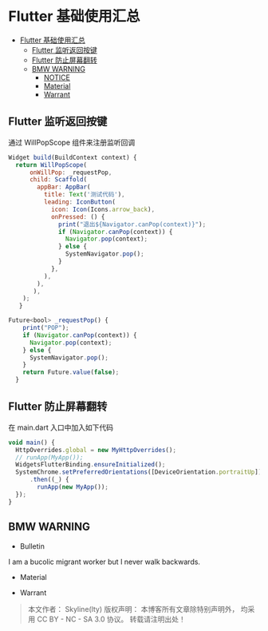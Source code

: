 # Flutter 基础使用汇总

<!-- @import "[TOC]" {cmd="toc" depthFrom=1 depthTo=6 orderedList=false} -->

<!-- code_chunk_output -->

- [Flutter 基础使用汇总](#flutter-基础使用汇总)
  - [Flutter 监听返回按键](#flutter-监听返回按键)
  - [Flutter 防止屏幕翻转](#flutter-防止屏幕翻转)
  - [BMW WARNING](#bmw-warning)
    - [NOTICE](#notice)
    - [Material](#Material)
    - [Warrant](#Warrant)

<!-- /code_chunk_output -->

## Flutter 监听返回按键

通过 WillPopScope 组件来注册监听回调

```jsx
Widget build(BuildContext context) {
  return WillPopScope(
      onWillPop: _requestPop,
      child: Scaffold(
        appBar: AppBar(
          title: Text('测试代码'),
          leading: IconButton(
            icon: Icon(Icons.arrow_back),
            onPressed: () {
              print("退出${Navigator.canPop(context)}");
              if (Navigator.canPop(context)) {
                Navigator.pop(context);
              } else {
                SystemNavigator.pop();
              }
            },
          ),
        ),
       ),
    );
   }

Future<bool> _requestPop() {
    print("POP");
    if (Navigator.canPop(context)) {
      Navigator.pop(context);
    } else {
      SystemNavigator.pop();
    }
    return Future.value(false);
  }
```

## Flutter 防止屏幕翻转

在 main.dart 入口中加入如下代码

```jsx
void main() {
  HttpOverrides.global = new MyHttpOverrides();
  // runApp(MyApp());
  WidgetsFlutterBinding.ensureInitialized();
  SystemChrome.setPreferredOrientations([DeviceOrientation.portraitUp])
      .then((_) {
        runApp(new MyApp());
  });
}
```

## BMW WARNING

- Bulletin

I am a bucolic migrant worker but I never walk backwards.

- Material

>

- Warrant

> 本文作者： Skyline(lty)
> 版权声明： 本博客所有文章除特别声明外， 均采用 CC BY - NC - SA 3.0 协议。 转载请注明出处！
